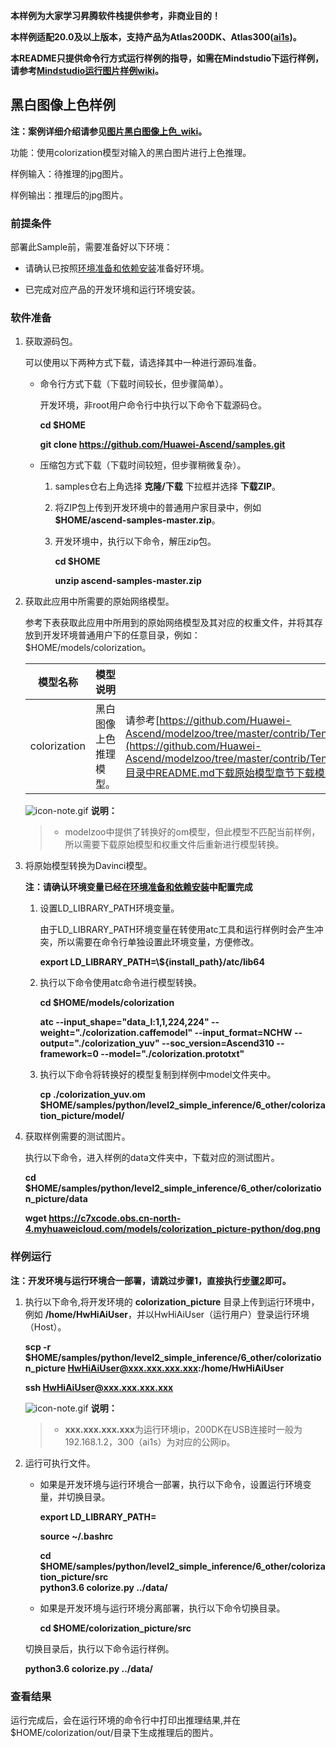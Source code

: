 **本样例为大家学习昇腾软件栈提供参考，非商业目的！**

**本样例适配20.0及以上版本，支持产品为Atlas200DK、Atlas300([ai1s](https://support.huaweicloud.com/productdesc-ecs/ecs_01_0047.html#ecs_01_0047__section78423209366))。**

**本README只提供命令行方式运行样例的指导，如需在Mindstudio下运行样例，请参考[Mindstudio运行图片样例wiki](https://github.com/Huawei-Ascend/samples/wikis/Mindstudio%E8%BF%90%E8%A1%8C%E5%9B%BE%E7%89%87%E6%A0%B7%E4%BE%8B?sort_id=3164874)。**

## 黑白图像上色样例

**注：案例详细介绍请参见[图片黑白图像上色_wiki](https://github.com/Huawei-Ascend/samples/wikis/%E5%9B%BE%E7%89%87%E9%BB%91%E7%99%BD%E5%9B%BE%E5%83%8F%E4%B8%8A%E8%89%B2?sort_id=3170477)。**

功能：使用colorization模型对输入的黑白图片进行上色推理。

样例输入：待推理的jpg图片。

样例输出：推理后的jpg图片。

### 前提条件

部署此Sample前，需要准备好以下环境：

- 请确认已按照[环境准备和依赖安装](../../../environment)准备好环境。

- 已完成对应产品的开发环境和运行环境安装。

### 软件准备

1. 获取源码包。

   可以使用以下两种方式下载，请选择其中一种进行源码准备。

    - 命令行方式下载（下载时间较长，但步骤简单）。

        开发环境，非root用户命令行中执行以下命令下载源码仓。

       **cd $HOME**

       **git clone https://github.com/Huawei-Ascend/samples.git**

    - 压缩包方式下载（下载时间较短，但步骤稍微复杂）。

        1. samples仓右上角选择 **克隆/下载** 下拉框并选择 **下载ZIP**。

        2. 将ZIP包上传到开发环境中的普通用户家目录中，例如 **$HOME/ascend-samples-master.zip**。

        3. 开发环境中，执行以下命令，解压zip包。

            **cd $HOME**

            **unzip ascend-samples-master.zip**

2. 获取此应用中所需要的原始网络模型。

    参考下表获取此应用中所用到的原始网络模型及其对应的权重文件，并将其存放到开发环境普通用户下的任意目录，例如：$HOME/models/colorization。
    
    |  **模型名称**  |  **模型说明**  |  **模型下载路径**  |
    |---|---|---|
    |  colorization| 黑白图像上色推理模型。  |  请参考[https://github.com/Huawei-Ascend/modelzoo/tree/master/contrib/TensorFlow/Research/cv/colorization/ATC_colorization_caffe_AE](https://github.com/Huawei-Ascend/modelzoo/tree/master/contrib/TensorFlow/Research/cv/colorization/ATC_colorization_caffe_AE)目录中README.md下载原始模型章节下载模型和权重文件。 |

    ![](https://images.gitee.com/uploads/images/2020/1106/160652_6146f6a4_5395865.gif "icon-note.gif") **说明：**  
    > - modelzoo中提供了转换好的om模型，但此模型不匹配当前样例，所以需要下载原始模型和权重文件后重新进行模型转换。

3. 将原始模型转换为Davinci模型。
    
    **注：请确认环境变量已经在[环境准备和依赖安装](../../../environment)中配置完成**

    1. 设置LD_LIBRARY_PATH环境变量。

        由于LD_LIBRARY_PATH环境变量在转使用atc工具和运行样例时会产生冲突，所以需要在命令行单独设置此环境变量，方便修改。

        **export LD_LIBRARY_PATH=\\${install_path}/atc/lib64**  

    2. 执行以下命令使用atc命令进行模型转换。

        **cd $HOME/models/colorization**  

        **atc --input_shape="data_l:1,1,224,224" --weight="./colorization.caffemodel" --input_format=NCHW --output="./colorization_yuv" --soc_version=Ascend310 --framework=0 --model="./colorization.prototxt"**

    3. 执行以下命令将转换好的模型复制到样例中model文件夹中。

        **cp ./colorization_yuv.om $HOME/samples/python/level2_simple_inference/6_other/colorization_picture/model/**

4. 获取样例需要的测试图片。

    执行以下命令，进入样例的data文件夹中，下载对应的测试图片。

    **cd $HOME/samples/python/level2_simple_inference/6_other/colorization_picture/data**

    **wget https://c7xcode.obs.cn-north-4.myhuaweicloud.com/models/colorization_picture-python/dog.png**



### 样例运行

**注：开发环境与运行环境合一部署，请跳过步骤1，直接执行[步骤2](#step_2)即可。**   

1. 执行以下命令,将开发环境的 **colorization_picture** 目录上传到运行环境中，例如 **/home/HwHiAiUser**，并以HwHiAiUser（运行用户）登录运行环境（Host）。

    **scp -r $HOME/samples/python/level2_simple_inference/6_other/colorization_picture HwHiAiUser@xxx.xxx.xxx.xxx:/home/HwHiAiUser**

    **ssh HwHiAiUser@xxx.xxx.xxx.xxx**    

    ![](https://images.gitee.com/uploads/images/2020/1106/160652_6146f6a4_5395865.gif "icon-note.gif") **说明：**  
    > - **xxx.xxx.xxx.xxx**为运行环境ip，200DK在USB连接时一般为192.168.1.2，300（ai1s）为对应的公网ip。

2. <a name="step_2"></a>运行可执行文件。

    - 如果是开发环境与运行环境合一部署，执行以下命令，设置运行环境变量，并切换目录。

      **export LD_LIBRARY_PATH=**

      **source ~/.bashrc**
        
      **cd $HOME/samples/python/level2_simple_inference/6_other/colorization_picture/src**    
      **python3.6 colorize.py ../data/**

    - 如果是开发环境与运行环境分离部署，执行以下命令切换目录。
    
      **cd $HOME/colorization_picture/src**

    切换目录后，执行以下命令运行样例。

    **python3.6 colorize.py ../data/**

### 查看结果

运行完成后，会在运行环境的命令行中打印出推理结果,并在$HOME/colorization/out/目录下生成推理后的图片。
